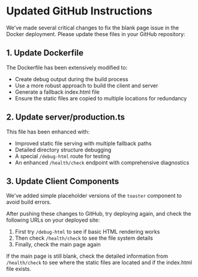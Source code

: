 # Updated GitHub Instructions

We've made several critical changes to fix the blank page issue in the Docker deployment. Please update these files in your GitHub repository:

## 1. Update Dockerfile

The Dockerfile has been extensively modified to:
- Create debug output during the build process
- Use a more robust approach to build the client and server
- Generate a fallback index.html file
- Ensure the static files are copied to multiple locations for redundancy

## 2. Update server/production.ts

This file has been enhanced with:
- Improved static file serving with multiple fallback paths
- Detailed directory structure debugging
- A special `/debug-html` route for testing
- An enhanced `/health/check` endpoint with comprehensive diagnostics

## 3. Update Client Components

We've added simple placeholder versions of the `toaster` component to avoid build errors.

After pushing these changes to GitHub, try deploying again, and check the following URLs on your deployed site:

1. First try `/debug-html` to see if basic HTML rendering works
2. Then check `/health/check` to see the file system details
3. Finally, check the main page again

If the main page is still blank, check the detailed information from `/health/check` to see where the static files are located and if the index.html file exists.